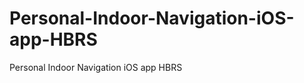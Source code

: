 Personal-Indoor-Navigation-iOS-app-HBRS
=======================================

Personal Indoor Navigation iOS app HBRS
